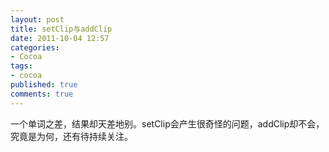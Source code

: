 ```yaml
---
layout: post
title: setClip与addClip
date: 2011-10-04 12:57
categories:
- Cocoa
tags:
- cocoa
published: true
comments: true
---
```

一个单词之差，结果却天差地别。setClip会产生很奇怪的问题，addClip却不会，究竟是为何，还有待持续关注。
